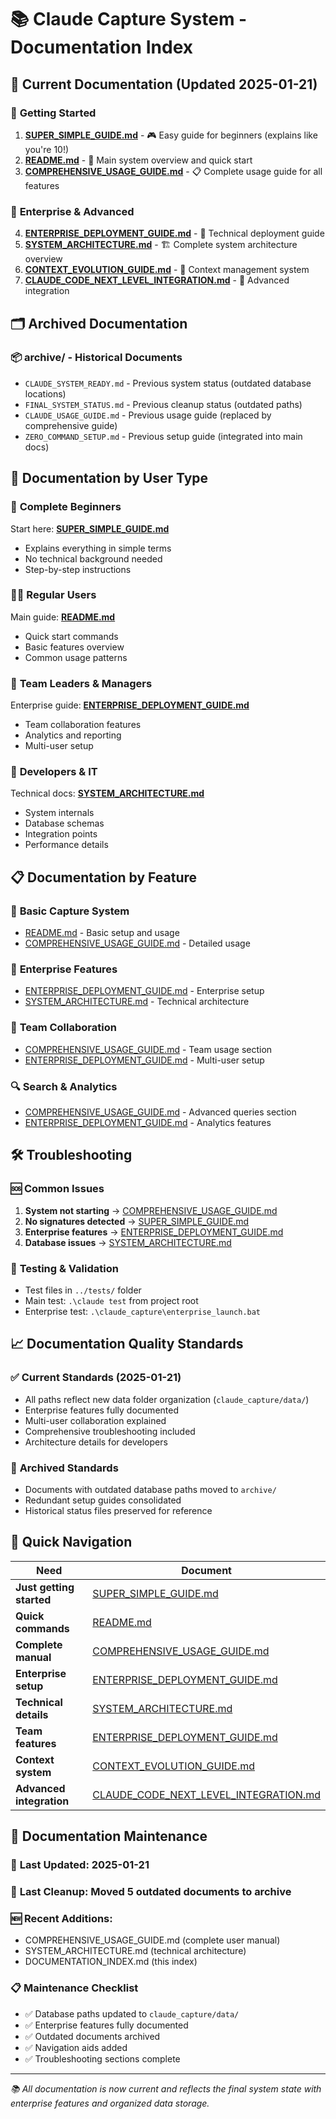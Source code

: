 # 📚 Claude Capture System - Documentation Index

## 📖 Current Documentation (Updated 2025-01-21)

### 🚀 **Getting Started**
1. **[SUPER_SIMPLE_GUIDE.md](../SUPER_SIMPLE_GUIDE.md)** - 🎮 Easy guide for beginners (explains like you're 10!)
2. **[README.md](../README.md)** - 📖 Main system overview and quick start
3. **[COMPREHENSIVE_USAGE_GUIDE.md](COMPREHENSIVE_USAGE_GUIDE.md)** - 📋 Complete usage guide for all features

### 🏢 **Enterprise & Advanced**
4. **[ENTERPRISE_DEPLOYMENT_GUIDE.md](../ENTERPRISE_DEPLOYMENT_GUIDE.md)** - 🚀 Technical deployment guide
5. **[SYSTEM_ARCHITECTURE.md](SYSTEM_ARCHITECTURE.md)** - 🏗️ Complete system architecture overview
6. **[CONTEXT_EVOLUTION_GUIDE.md](CONTEXT_EVOLUTION_GUIDE.md)** - 🧠 Context management system
7. **[CLAUDE_CODE_NEXT_LEVEL_INTEGRATION.md](CLAUDE_CODE_NEXT_LEVEL_INTEGRATION.md)** - 🔧 Advanced integration

## 🗂️ **Archived Documentation**

### 📦 **archive/** - Historical Documents
- `CLAUDE_SYSTEM_READY.md` - Previous system status (outdated database locations)
- `FINAL_SYSTEM_STATUS.md` - Previous cleanup status (outdated paths)
- `CLAUDE_USAGE_GUIDE.md` - Previous usage guide (replaced by comprehensive guide)
- `ZERO_COMMAND_SETUP.md` - Previous setup guide (integrated into main docs)

## 🎯 **Documentation by User Type**

### 👶 **Complete Beginners**
Start here: **[SUPER_SIMPLE_GUIDE.md](../SUPER_SIMPLE_GUIDE.md)**
- Explains everything in simple terms
- No technical background needed
- Step-by-step instructions

### 👨‍💻 **Regular Users**
Main guide: **[README.md](../README.md)**
- Quick start commands
- Basic features overview
- Common usage patterns

### 🏢 **Team Leaders & Managers**
Enterprise guide: **[ENTERPRISE_DEPLOYMENT_GUIDE.md](../ENTERPRISE_DEPLOYMENT_GUIDE.md)**
- Team collaboration features
- Analytics and reporting
- Multi-user setup

### 🔧 **Developers & IT**
Technical docs: **[SYSTEM_ARCHITECTURE.md](SYSTEM_ARCHITECTURE.md)**
- System internals
- Database schemas
- Integration points
- Performance details

## 📋 **Documentation by Feature**

### 🧠 **Basic Capture System**
- [README.md](../README.md) - Basic setup and usage
- [COMPREHENSIVE_USAGE_GUIDE.md](COMPREHENSIVE_USAGE_GUIDE.md) - Detailed usage

### 🏢 **Enterprise Features**
- [ENTERPRISE_DEPLOYMENT_GUIDE.md](../ENTERPRISE_DEPLOYMENT_GUIDE.md) - Enterprise setup
- [SYSTEM_ARCHITECTURE.md](SYSTEM_ARCHITECTURE.md) - Technical architecture

### 👥 **Team Collaboration**
- [COMPREHENSIVE_USAGE_GUIDE.md](COMPREHENSIVE_USAGE_GUIDE.md) - Team usage section
- [ENTERPRISE_DEPLOYMENT_GUIDE.md](../ENTERPRISE_DEPLOYMENT_GUIDE.md) - Multi-user setup

### 🔍 **Search & Analytics**
- [COMPREHENSIVE_USAGE_GUIDE.md](COMPREHENSIVE_USAGE_GUIDE.md) - Advanced queries section
- [ENTERPRISE_DEPLOYMENT_GUIDE.md](../ENTERPRISE_DEPLOYMENT_GUIDE.md) - Analytics features

## 🛠️ **Troubleshooting**

### 🆘 **Common Issues**
1. **System not starting** → [COMPREHENSIVE_USAGE_GUIDE.md](COMPREHENSIVE_USAGE_GUIDE.md#troubleshooting)
2. **No signatures detected** → [SUPER_SIMPLE_GUIDE.md](../SUPER_SIMPLE_GUIDE.md#if-something-goes-wrong)
3. **Enterprise features** → [ENTERPRISE_DEPLOYMENT_GUIDE.md](../ENTERPRISE_DEPLOYMENT_GUIDE.md#quick-setup)
4. **Database issues** → [SYSTEM_ARCHITECTURE.md](SYSTEM_ARCHITECTURE.md#database-schema)

### 🧪 **Testing & Validation**
- Test files in `../tests/` folder
- Main test: `.\claude test` from project root
- Enterprise test: `.\claude_capture\enterprise_launch.bat`

## 📈 **Documentation Quality Standards**

### ✅ **Current Standards (2025-01-21)**
- All paths reflect new data folder organization (`claude_capture/data/`)
- Enterprise features fully documented
- Multi-user collaboration explained
- Comprehensive troubleshooting included
- Architecture details for developers

### 🚮 **Archived Standards**
- Documents with outdated database paths moved to `archive/`
- Redundant setup guides consolidated
- Historical status files preserved for reference

## 🎯 **Quick Navigation**

| Need | Document |
|------|----------|
| **Just getting started** | [SUPER_SIMPLE_GUIDE.md](../SUPER_SIMPLE_GUIDE.md) |
| **Quick commands** | [README.md](../README.md) |
| **Complete manual** | [COMPREHENSIVE_USAGE_GUIDE.md](COMPREHENSIVE_USAGE_GUIDE.md) |
| **Enterprise setup** | [ENTERPRISE_DEPLOYMENT_GUIDE.md](../ENTERPRISE_DEPLOYMENT_GUIDE.md) |
| **Technical details** | [SYSTEM_ARCHITECTURE.md](SYSTEM_ARCHITECTURE.md) |
| **Team features** | [ENTERPRISE_DEPLOYMENT_GUIDE.md](../ENTERPRISE_DEPLOYMENT_GUIDE.md) |
| **Context system** | [CONTEXT_EVOLUTION_GUIDE.md](CONTEXT_EVOLUTION_GUIDE.md) |
| **Advanced integration** | [CLAUDE_CODE_NEXT_LEVEL_INTEGRATION.md](CLAUDE_CODE_NEXT_LEVEL_INTEGRATION.md) |

## 🔄 **Documentation Maintenance**

### 📅 **Last Updated**: 2025-01-21
### 🧹 **Last Cleanup**: Moved 5 outdated documents to archive
### 🆕 **Recent Additions**: 
- COMPREHENSIVE_USAGE_GUIDE.md (complete user manual)
- SYSTEM_ARCHITECTURE.md (technical architecture)
- DOCUMENTATION_INDEX.md (this index)

### 📋 **Maintenance Checklist**
- ✅ Database paths updated to `claude_capture/data/`
- ✅ Enterprise features fully documented
- ✅ Outdated documents archived
- ✅ Navigation aids added
- ✅ Troubleshooting sections complete

---

*📚 All documentation is now current and reflects the final system state with enterprise features and organized data storage.*